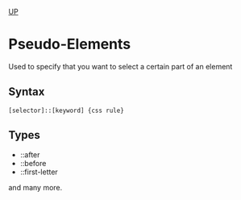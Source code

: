 [UP](./index.md)

# Pseudo-Elements
Used to specify that you want to select a certain part of an element

## Syntax

	[selector]::[keyword] {css rule}

## Types
- ::after
- ::before
- ::first-letter

and many more.
